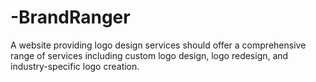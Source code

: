 # -BrandRanger
A website providing logo design services should offer a comprehensive range of services including custom logo design, logo redesign, and industry-specific logo creation. 
